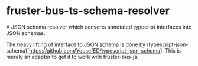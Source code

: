 # fruster-bus-ts-schema-resolver

A JSON schema resolver which converts annotated typecript interfaces into JSON schemas.

The heavy lifting of interface to JSON schema is done by (typescript-json-schema)[https://github.com/YousefED/typescript-json-schema].
This is merely an adapter to get it to work with fruster-bus-js.

